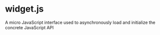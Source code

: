 widget.js
=========

A micro JavaScript interface used to asynchronously load and initialize the concrete JavaScript API
